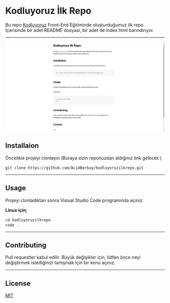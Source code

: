 # Kodluyoruz İlk Repo
 Bu repo [Kodluyoruz](https://www.kodluyoruz.org/) Front-End Eğitiminde oluşturduğumuz ilk repo. İçerisinde bir adet README dosyasi, bir adet de index.html barındırıyor.

 ---

![Proje görsel](https://raw.githubusercontent.com/Kodluyoruz/taskforce/main/git/odev1/figures/markdown.png)

## Installaion

Öncelikle projeyi clonlayın (Buraya sizin reponuzdan aldığınız link gelecek )

```
git clone https://github.com/AcidBerkay/kodluyoruzilkrepo.git
```

---

## Usage

Projeyi clonladıktan sonra Visiual Studio Code programında açınız.

**Linux için;**

```
cd kodluyoruzilkrepo
code .
```
---

## Contributing

Pull requestler kabul edilir. Büyük değişikler için, lütfen önce neyi değiştirmek istediğinizi tartışmak için bir konu açınız.

---

## License

[MIT](https://choosealicense.com/licenses/mit/)
